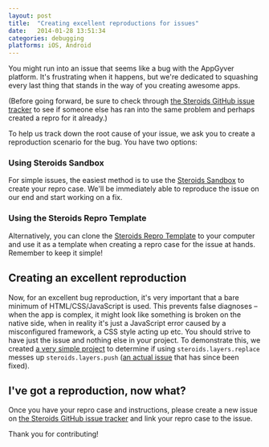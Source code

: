 ```yaml
---
layout: post
title:  "Creating excellent reproductions for issues"
date:   2014-01-28 13:51:34
categories: debugging
platforms: iOS, Android
---
```


You might run into an issue that seems like a bug with the AppGyver platform. It's frustrating when it happens, but we're dedicated to squashing every last thing that stands in the way of you creating awesome apps.

(Before going forward, be sure to check through [the Steroids GitHub issue tracker](https://github.com/AppGyver/steroids/issues) to see if someone else has ran into the same problem and perhaps created a repro for it already.)

To help us track down the root cause of your issue, we ask you to create a reproduction scenario for the bug. You have two options:

### Using Steroids Sandbox

For simple issues, the easiest method is to use the [Steroids Sandbox](http://sandbox.appgyver.com) to create your repro case. We'll be immediately able to reproduce the issue on our end and start working on a fix.

### Using the Steroids Repro Template

Alternatively, you can clone the [Steroids Repro Template](https://github.com/AppGyver/steroids-repro-template) to your computer and use it as a template when creating a repro case for the issue at hands. Remember to keep it simple!

## Creating an excellent reproduction

Now, for an excellent bug reproduction, it's very important that a bare minimum of HTML/CSS/JavaScript is used. This prevents false diagnoses – when the app is complex, it might look like something is broken on the native side, when in reality it's just a JavaScript error caused by a misconfigured framework, a CSS style acting up etc. You should strive to have just the issue and nothing else in your project. To demonstrate this, we created [a very simple project](https://github.com/AppGyver/steroids-repro-template/tree/topic/replaces-breaks-layers-push) to determine if using `steroids.layers.replace` messes up `steroids.layers.push` ([an actual issue](https://github.com/AppGyver/scanner/issues/101) that has since been fixed).

## I've got a reproduction, now what?

Once you have your repro case and instructions, please create a new issue on [the Steroids GitHub issue tracker](https://github.com/AppGyver/steroids/issues) and link your repro case to the issue.

Thank you for contributing!
